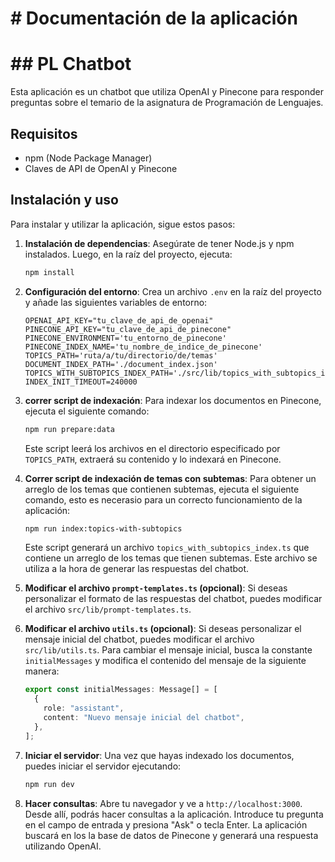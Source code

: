# # Documentación de la aplicación
# ## PL Chatbot
Esta aplicación es un chatbot que utiliza OpenAI y Pinecone para responder preguntas sobre el temario de la asignatura de Programación de Lenguajes. 

## Requisitos
- npm (Node Package Manager)
- Claves de API de OpenAI y Pinecone

## Instalación y uso
Para instalar y utilizar la aplicación, sigue estos pasos:

1. **Instalación de dependencias**:
   Asegúrate de tener Node.js y npm instalados. Luego, en la raíz del proyecto, ejecuta:
   ```bash
   npm install
   ```

2. **Configuración del entorno**:
    Crea un archivo `.env` en la raíz del proyecto y añade las siguientes variables de entorno:
    ```plaintext
    OPENAI_API_KEY="tu_clave_de_api_de_openai"
    PINECONE_API_KEY="tu_clave_de_api_de_pinecone"
    PINECONE_ENVIRONMENT='tu_entorno_de_pinecone'
    PINECONE_INDEX_NAME='tu_nombre_de_indice_de_pinecone'
    TOPICS_PATH='ruta/a/tu/directorio/de/temas'
    DOCUMENT_INDEX_PATH='./document_index.json'
    TOPICS_WITH_SUBTOPICS_INDEX_PATH='./src/lib/topics_with_subtopics_index.ts'
    INDEX_INIT_TIMEOUT=240000
    ```
    
3. **correr script de indexación**:
   Para indexar los documentos en Pinecone, ejecuta el siguiente comando:
   ```bash
   npm run prepare:data
   ```
   Este script leerá los archivos en el directorio especificado por `TOPICS_PATH`, extraerá su contenido y lo indexará en Pinecone.

4. **Correr script de indexación de temas con subtemas**:
   Para obtener un arreglo de los temas que contienen subtemas, ejecuta el siguiente comando, esto es necerasio para un correcto funcionamiento de la aplicación:
   ```bash
   npm run index:topics-with-subtopics
   ```
   Este script generará un archivo `topics_with_subtopics_index.ts` que contiene un arreglo de los temas que tienen subtemas. Este archivo se utiliza a la hora de generar las respuestas del chatbot.

5. **Modificar el archivo `prompt-templates.ts` (opcional)**:
   Si deseas personalizar el formato de las respuestas del chatbot, puedes modificar el archivo `src/lib/prompt-templates.ts`.
   
6. **Modificar el archivo `utils.ts` (opcional)**:
   Si deseas personalizar el mensaje inicial del chatbot, puedes modificar el archivo `src/lib/utils.ts`. Para cambiar el mensaje inicial, busca la constante `initialMessages` y modifica el contenido del mensaje de la siguiente manera:
   ```typescript
   export const initialMessages: Message[] = [
     {
       role: "assistant",
       content: "Nuevo mensaje inicial del chatbot",
     },
   ];
   ```   

7. **Iniciar el servidor**:
   Una vez que hayas indexado los documentos, puedes iniciar el servidor ejecutando:
   ```bash
   npm run dev
   ```
8. **Hacer consultas**:
    Abre tu navegador y ve a `http://localhost:3000`. Desde allí, podrás hacer consultas a la aplicación. Introduce tu pregunta en el campo de entrada y presiona "Ask" o tecla Enter. La aplicación buscará en los la base de datos de Pinecone y generará una respuesta utilizando OpenAI.